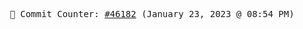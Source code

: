<p align="center">
    <samp>
        📮 Commit Counter: <a href="https://github.com/Javascript-void0/Javascript-void0/commits/main">#46182</a> (January 23, 2023 @ 08:54 PM)
    </samp>
</p>